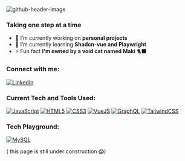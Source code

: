 ![github-header-image](https://github.com/Jmnahan/Jmnahan/assets/71342762/27561940-23e2-4ae9-9dd2-8ccb3dc5b162)

### Taking one step at a time 

- 🔭 I’m currently working on **personal projects**
- 🌱 I’m currently learning **Shadcn-vue and Playwright**
- ⚡ Fun fact **I'm owned by a void cat named Maki** 🐈‍⬛

### Connect with me: 
[![LinkedIn](<https://badgewind.vercel.app/api/-LinkedIn?badgeStyle=border-0|rounded-full&leftStyle=rounded-full|mr-1|bg-(@525dea)&rightStyle=rounded-r-full|rounded-l|bg-|pl-0|pr-2&icon=simple-icons:linkedin&iconStyle=text-white>)](https://www.linkedin.com/in/ijhonamnhn/)

### Current Tech and Tools Used:
[![JavaScript](<https://badgewind.vercel.app/api/-JavaScript?badgeStyle=border-0|rounded-full&leftStyle=rounded-full|mr-1|bg-(@525dea)&rightStyle=rounded-r-full|rounded-l|bg-|pl-0|pr-2&icon=simple-icons:github&iconStyle=text-white>)]()
[![HTML5](<https://badgewind.vercel.app/api/-HTML5?badgeStyle=border-0|rounded-full&leftStyle=rounded-full|mr-1|bg-(@525dea)&rightStyle=rounded-r-full|rounded-l|bg-|pl-0|pr-2&icon=simple-icons:github&iconStyle=text-white>)]()
[![CSS3](<https://badgewind.vercel.app/api/-CSS3?badgeStyle=border-0|rounded-full&leftStyle=rounded-full|mr-1|bg-(@525dea)&rightStyle=rounded-r-full|rounded-l|bg-|pl-0|pr-2&icon=simple-icons:github&iconStyle=text-white>)]()
[![VueJS](<https://badgewind.vercel.app/api/-VueJS?badgeStyle=border-0|rounded-full&leftStyle=rounded-full|mr-1|bg-(@525dea)&rightStyle=rounded-r-full|rounded-l|bg-|pl-0|pr-2&icon=simple-icons:github&iconStyle=text-white>)]()
[![GraphQL](<https://badgewind.vercel.app/api/-GraphQL?badgeStyle=border-0|rounded-full&leftStyle=rounded-full|mr-1|bg-(@525dea)&rightStyle=rounded-r-full|rounded-l|bg-|pl-0|pr-2&icon=simple-icons:github&iconStyle=text-white>)]()
[![TailwindCSS](<https://badgewind.vercel.app/api/-TailwindCSS?badgeStyle=border-0|rounded-full&leftStyle=rounded-full|mr-1|bg-(@525dea)&rightStyle=rounded-r-full|rounded-l|bg-|pl-0|pr-2&icon=simple-icons:github&iconStyle=text-white>)]()

### Tech Playground: 
[![MySQL](<https://badgewind.vercel.app/api/-MySQL?badgeStyle=border-0|rounded-full&leftStyle=rounded-full|mr-1|bg-(@525dea)&rightStyle=rounded-r-full|rounded-l|bg-|pl-0|pr-2&icon=simple-icons:github&iconStyle=text-white>)]()

( this page is still under construction 😱)
